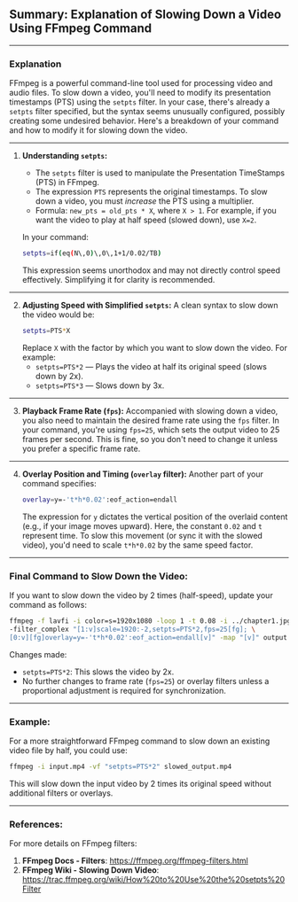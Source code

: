 ## Summary: Explanation of Slowing Down a Video Using FFmpeg Command <br>
---

### Explanation
FFmpeg is a powerful command-line tool used for processing video and audio files. To slow down a video, you'll need to modify its presentation timestamps (PTS) using the `setpts` filter. In your case, there's already a `setpts` filter specified, but the syntax seems unusually configured, possibly creating some undesired behavior. Here's a breakdown of your command and how to modify it for slowing down the video.

---

1. **Understanding `setpts`:**
   - The `setpts` filter is used to manipulate the Presentation TimeStamps (PTS) in FFmpeg.
   - The expression `PTS` represents the original timestamps. To slow down a video, you must *increase* the PTS using a multiplier.
   - Formula: `new_pts = old_pts * X`, where `X > 1`. For example, if you want the video to play at half speed (slowed down), use `X=2`.

   In your command:
   ```bash
   setpts=if(eq(N\,0)\,0\,1+1/0.02/TB)
   ```
   This expression seems unorthodox and may not directly control speed effectively. Simplifying it for clarity is recommended.

---

2. **Adjusting Speed with Simplified `setpts`:**
   A clean syntax to slow down the video would be:
   ```bash
   setpts=PTS*X
   ```
   Replace `X` with the factor by which you want to slow down the video. For example:
   - `setpts=PTS*2` — Plays the video at half its original speed (slows down by 2x).
   - `setpts=PTS*3` — Slows down by 3x.

---

3. **Playback Frame Rate (`fps`):**
   Accompanied with slowing down a video, you also need to maintain the desired frame rate using the `fps` filter. In your command, you're using `fps=25`, which sets the output video to 25 frames per second. This is fine, so you don't need to change it unless you prefer a specific frame rate.

---

4. **Overlay Position and Timing (`overlay` filter):**
   Another part of your command specifies:
   ```bash
   overlay=y=-'t*h*0.02':eof_action=endall
   ```
   The expression for `y` dictates the vertical position of the overlaid content (e.g., if your image moves upward). Here, the constant `0.02` and `t` represent time. To slow this movement (or sync it with the slowed video), you'd need to scale `t*h*0.02` by the same speed factor.

---

### Final Command to Slow Down the Video:
If you want to slow down the video by 2 times (half-speed), update your command as follows:
```bash
ffmpeg -f lavfi -i color=s=1920x1080 -loop 1 -t 0.08 -i ../chapter1.jpg \
-filter_complex "[1:v]scale=1920:-2,setpts=PTS*2,fps=25[fg]; \
[0:v][fg]overlay=y=-'t*h*0.02':eof_action=endall[v]" -map "[v]" output.mp4
```

Changes made:
- `setpts=PTS*2`: This slows the video by 2x.
- No further changes to frame rate (`fps=25`) or overlay filters unless a proportional adjustment is required for synchronization.

---

### Example:
For a more straightforward FFmpeg command to slow down an existing video file by half, you could use:
```bash
ffmpeg -i input.mp4 -vf "setpts=PTS*2" slowed_output.mp4
```
This will slow down the input video by 2 times its original speed without additional filters or overlays.

---

### References:
For more details on FFmpeg filters:
1. **FFmpeg Docs - Filters**: https://ffmpeg.org/ffmpeg-filters.html
2. **FFmpeg Wiki - Slowing Down Video**: https://trac.ffmpeg.org/wiki/How%20to%20Use%20the%20setpts%20Filter